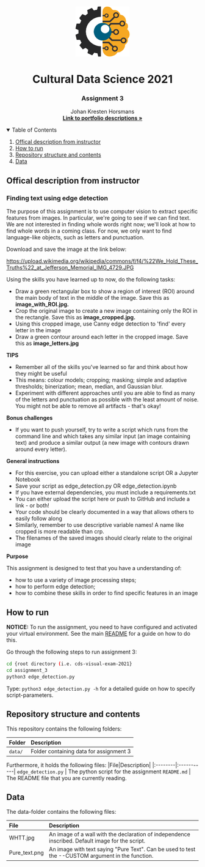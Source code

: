 <!-- PROJECT LOGO -->
<br />
<p align="center">
  <a href="https://github.com/JohanHorsmans/cds-visual-exam-2021">
    <img src="../README_images/computer vision.png" alt="Logo" width="142" height="131">
  </a>
  
  <h1 align="center">Cultural Data Science 2021</h1> 
  <h3 align="center">Assignment 3</h3> 

  <p align="center">
    Johan Kresten Horsmans
    <br />
    <a href="https://github.com/JohanHorsmans/cds-visual-exam-2021.pdf"><strong>Link to portfolio descriptions »</strong></a>
    <br />
  </p>
</p>

<!-- TABLE OF CONTENTS -->
<details open="open">
  <summary>Table of Contents</summary>
  <ol>
    <li><a href="#offical-description-from-instructor">Offical description from instructor</a></li>
    <li><a href="#how-to-run">How to run</a></li>
    <li><a href="#repository-structure-and-contents">Repository structure and contents</a></li>
    <li><a href="#data">Data</a></li>
  </ol>
</details>

<!-- OFFICIAL DESCRIPTION FROM INSTRUCTOR -->
## Offical description from instructor

### Finding text using edge detection

The purpose of this assignment is to use computer vision to extract specific features from images. In particular, we're going to see if we can find text. We are not interested in finding whole words right now; we'll look at how to find whole words in a coming class. For now, we only want to find language-like objects, such as letters and punctuation.

Download and save the image at the link below:

https://upload.wikimedia.org/wikipedia/commons/f/f4/%22We_Hold_These_Truths%22_at_Jefferson_Memorial_IMG_4729.JPG

Using the skills you have learned up to now, do the following tasks:

* Draw a green rectangular box to show a region of interest (ROI) around the main body of text in the middle of the image. Save this as __image_with_ROI.jpg.__
* Crop the original image to create a new image containing only the ROI in the rectangle. Save this as __image_cropped.jpg.__
* Using this cropped image, use Canny edge detection to 'find' every letter in the image
* Draw a green contour around each letter in the cropped image. Save this as __image_letters.jpg__

__TIPS__

* Remember all of the skills you've learned so far and think about how they might be useful
* This means: colour models; cropping; masking; simple and adaptive thresholds; binerization; mean, median, and Gaussian blur.
* Experiment with different approaches until you are able to find as many of the letters and punctuation as possible with the least amount of noise. You might not be able to remove all artifacts - that's okay!

__Bonus challenges__

* If you want to push yourself, try to write a script which runs from the command line and which takes any similar input (an image containing text) and produce a similar output (a new image with contours drawn around every letter).

__General instructions__

* For this exercise, you can upload either a standalone script OR a Jupyter Notebook
* Save your script as edge_detection.py OR edge_detection.ipynb
* If you have external dependencies, you must include a requirements.txt
* You can either upload the script here or push to GitHub and include a link - or both!
* Your code should be clearly documented in a way that allows others to easily follow along
* Similarly, remember to use descriptive variable names! A name like cropped is more readable than crp.
* The filenames of the saved images should clearly relate to the original image

__Purpose__

This assignment is designed to test that you have a understanding of:

* how to use a variety of image processing steps;
* how to perform edge detection;
* how to combine these skills in order to find specific features in an image

<!-- HOW TO RUN -->
## How to run

__NOTICE:__ To run the assignment, you need to have configured and activated your virtual environment. See the main [README](https://github.com/JohanHorsmans/cds-visual-exam-2021/blob/main/README.md) for a guide on how to do this.

Go through the following steps to run assignment 3:
```bash
cd {root directory (i.e. cds-visual-exam-2021}
cd assignment_3
python3 edge_detection.py
```
Type: ```python3 edge_detection.py -h``` for a detailed guide on how to specify script-parameters. 

<!-- REPOSITORY STRUCTURE AND CONTENTS -->
## Repository structure and contents

This repository contains the following folders:

|Folder|Description|
|:--------|:-----------|
```data/``` | Folder containing data for assignment 3

Furthermore, it holds the following files:
|File|Description|
|:--------|:-----------|
```edge_detection.py``` | The python script for the assignment
```README.md``` | The README file that you are currently reading.

<!-- DATA -->
## Data

The data-folder contains the following files:

|File|Description|
|:--------|:-----------|
WHTT.jpg | An image of a wall with the declaration of independence inscribed. Default image for the script.
Pure_text.png | An image with text saying "Pure Text". Can be used to test the --CUSTOM argument in the function.

